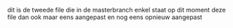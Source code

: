 dit is de tweede file die in de masterbranch enkel staat op dit moment
deze file dan ook maar eens aangepast
en nog eens opnieuw aangepast